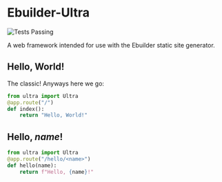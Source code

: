 # Ebuilder-Ultra
![Tests Passing](https://github.com/RhinoCodes/Ebuilder-Ultra/workflows/Tests%20Passing/badge.svg)

A web framework intended for use with the Ebuilder static site generator.
## Hello, World!
The classic! Anyways here we go:
```python
from ultra import Ultra
@app.route("/")
def index():
    return "Hello, World!"
```
## Hello, _name_!
```python
from ultra import Ultra
@app.route("/hello/<name>")
def hello(name):
    return f"Hello, {name}!"
```
